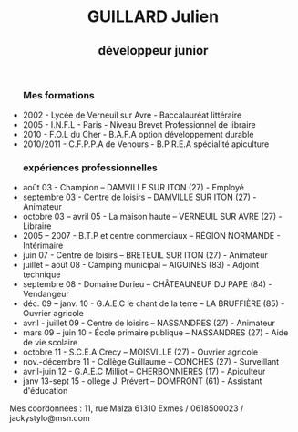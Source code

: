 
<!DOCTYPE html>
<html lang="fr">
<head>
    <meta charset="utf-8">
    <title>CV Guillard</title>
</head>
<body>
    <header>
        <h1>GUILLARD Julien</h1>
        <h2>développeur junior</h2>
</header>
    <main>
        <ul>
            <h3> Mes formations</h3>
            <li>2002 - Lycée de Verneuil sur Avre - Baccalauréat littéraire</li>
            <li>2005 - I.N.F.L - Paris - Niveau Brevet Professionnel de libraire</li>
            <li>2010 - F.O.L du Cher - B.A.F.A option développement durable</li>
            <li>2010/2011 - C.F.P.P.A de Venours - B.P.R.E.A spécialité apiculture</li>
        </ul>
        <ul>
            <h3> expériences professionnelles</h3>
            <li>août 03	- Champion – DAMVILLE SUR ITON (27)	- Employé </li>
            <li>septembre 03 - Centre de loisirs – DAMVILLE SUR ITON (27) - Animateur</li>
            <li>octobre 03 – avril 05 - La maison haute  – VERNEUIL SUR AVRE (27) - Libraire	</li>
            <li>2005 – 2007 - B.T.P et centre commerciaux  – RÉGION NORMANDE - Intérimaire	</li>
            <li>juin 07	- Centre de loisirs – BRETEUIL SUR ITON (27) - Animateur</li>
            <li>juillet – août 08 - Camping municipal – AIGUINES (83) - Adjoint technique</li>
            <li>septembre 08 - Domaine Durieu – CHÂTEAUNEUF DU PAPE (84) - Vendangeur</li>
            <li>déc. 09 – janv. 10 - G.A.E.C le chant de la terre – LA BRUFFIÈRE (85) - Ouvrier agricole</li>
            <li>avril - juillet 09 - Centre de loisirs – NASSANDRES (27) - Animateur</li>
            <li>mars 09 – juin 10 - École primaire publique – NASSANDRES (27) -	Aide de vie scolaire</li>
            <li>octobre 11 - S.C.E.A Crecy – MOISVILLE (27) - Ouvrier agricole</li>
            <li>nov.-décembre 11 - Collège Guillaume – CONCHES (27) - Surveillant</li>
            <li>avril-juin 12 - G.A.E.C Milliot – CHERBONNIERES (17) - Apiculteur</li>
            <li>janv 13-sept 15 - ollège J. Prévert – DOMFRONT (61) - Assistant d'éducation</li>
        </ul>
</main>
<footer>
<p>Mes coordonnées : 11, rue Malza 61310 Exmes / 0618500023 / jackystylo@msn.com</p>
</footer>
</body>
</html>